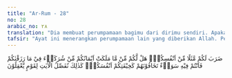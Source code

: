 ```yaml
---
title: "Ar-Rum - 28"
no: 28
arabic_no: ٢٨
translation: "Dia membuat perumpamaan bagimu dari dirimu sendiri. Apakah (kamu rela jika) ada di antara hamba sahaya yang kamu miliki, menjadi sekutu bagimu dalam (memiliki) rezeki yang telah Kami berikan kepadamu, sehingga kamu menjadi setara dengan mereka dalam hal ini, lalu kamu takut kepada mereka sebagaimana kamu takut kepada sesamamu. Demikianlah Kami jelaskan ayat-ayat itu bagi kaum yang mengerti."
tafsir: "Ayat ini menerangkan perumpamaan lain yang diberikan Allah. Perumpamaan itu masih berkisar pada fakta kehidupan manusia itu sendiri sesuai dengan tingkatan akal pikiran mereka. Dengan demikian, mereka dapat mengambil pelajaran dari perumpamaan itu, serta menilai Allah dengan segala sifat-sifat kesempurnaan yang pantas bagi-Nya.\n\nAyat ini menjelaskan suatu perumpamaan bagi orang-orang yang menyembah beberapa tuhan yang lain di samping Allah. Bahkan mereka mengutamakan kesetiaan kepada tuhan-tuhan itu pada diri mereka sendiri.\n\nDalam perumpamaan itu, kaum musyrik Mekah disuruh memperhatikan diri mereka sendiri serta kedudukan mereka dan hamba sahaya yang mereka miliki. Sebagai tuan atau majikan, apakah mereka mau menyerahkan kepada budak-budak itu semua milik mereka, dan mengikutsertakannya dalam urusan harta benda dan kesenangan yang telah diberikan Allah kepada mereka. Dengan demikian, para budak itu menjadi saingan dan serikat mereka dalam mengendalikan harta benda dan kesenangan itu. Apakah para pemilik budak dapat menerima ketentuan bahwa bagi budak-budak mereka itu ada kekuasaan atas apa yang mereka miliki, sehingga mereka tidak dapat melakukan sesuatu pada hak milik mereka sebelum mendapat kerelaan dan persetujuan dari budak mereka? Hal ini tentu tidak akan bisa mereka terima. Andaikata hal itu dapat diterima, ini berarti mereka tidak mempunyai kekuasaan yang penuh lagi atas hartanya.\n\nPersoalan itu terjadi antara dua macam makhluk Allah, yaitu para tuan atau majikan dengan budak-budak mereka dalam mengurus dan menikmati rezeki, harta, dan nikmat yang telah dilimpahkan-Nya kepada mereka. Para majikan itu tidak mau mengalah sedikit pun kepada budaknya dalam menguasai hartanya.\n\nAllah sebagai pemilik segala sesuatu, Mahakuasa lagi Mahaperkasa tidak akan mau dijadikan oleh orang-orang musyrik berserikat dengan makhluk yang diciptakan-Nya berupa patung-patung itu sebagaimana mereka sendiri tidak akan mau berserikat dengan budak-budaknya dalam mengurus dan menguasai miliknya. Setiap orang yang menggunakan akal dan pikiran yang sehat akan memahami perumpamaan itu. Tindakan orang-orang musyrik itu merupakan penghinaan bagi Allah.\n\nApakah kaum musyrik itu tetap pada pendirian mereka bahwa bagi Allah itu ada sekutu, sedang mereka mengharapkan rahmat-Nya dan takut akan azab-Nya, setelah adanya keterangan yang jelas beserta argumentasi yang sangat kuat itu? Di antara mereka ada yang menerima dalil itu dan ada pula yang tidak. Kebanyakan kaum musyrik itu mata hatinya buta dan jiwanya berpenyakit sehingga mereka tidak melihat keterangan yang jelas dan dalil yang kuat itu.\n\nAyat ini ditutup dengan kalimat, \"Demikianlah Kami jelaskan ayat-ayat itu bagi kaum yang mengerti.\" Hanya orang-orang yang mempergunakan akalnya yang dapat mengambil manfaat dari ayat-ayat suci Al-Qur'an, serta mendapat petunjuk dan pelajaran daripadanya."
---
```

ضَرَبَ لَكُمْ مَّثَلًا مِّنْ اَنْفُسِكُمْۗ هَلْ لَّكُمْ مِّنْ مَّا مَلَكَتْ اَيْمَانُكُمْ مِّنْ شُرَكَاۤءَ فِيْ مَا رَزَقْنٰكُمْ فَاَنْتُمْ فِيْهِ سَوَاۤءٌ تَخَافُوْنَهُمْ كَخِيْفَتِكُمْ اَنْفُسَكُمْۗ  كَذٰلِكَ نُفَصِّلُ الْاٰيٰتِ لِقَوْمٍ يَّعْقِلُوْنَ
